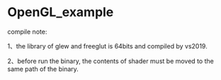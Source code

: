 # OpenGL_example
compile note:

1、the library of glew and freeglut is 64bits and compiled by vs2019. 

2、before run the binary, the contents of shader must be moved to the same path of the binary.

